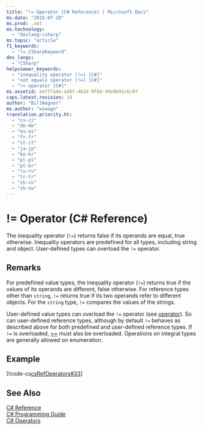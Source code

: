 ```yaml
---
title: "!= Operator (C# Reference) | Microsoft Docs"
ms.date: "2015-07-20"
ms.prod: .net
ms.technology: 
  - "devlang-csharp"
ms.topic: "article"
f1_keywords: 
  - "!=_CSharpKeyword"
dev_langs: 
  - "CSharp"
helpviewer_keywords: 
  - "inequality operator (!=) [C#]"
  - "not equals operator (!=) [C#]"
  - "!= operator [C#]"
ms.assetid: eeff7a4e-ad6f-462d-9f8d-49e9b91c6c97
caps.latest.revision: 14
author: "BillWagner"
ms.author: "wiwagn"
translation.priority.ht: 
  - "cs-cz"
  - "de-de"
  - "es-es"
  - "fr-fr"
  - "it-it"
  - "ja-jp"
  - "ko-kr"
  - "pl-pl"
  - "pt-br"
  - "ru-ru"
  - "tr-tr"
  - "zh-cn"
  - "zh-tw"
---
```

# != Operator (C# Reference)
The inequality operator (`!=`) returns false if its operands are equal, true otherwise. Inequality operators are predefined for all types, including string and object. User-defined types can overload the `!=` operator.  
  
## Remarks  
 For predefined value types, the inequality operator (`!=`) returns true if the values of its operands are different, false otherwise. For reference types other than `string`, `!=` returns true if its two operands refer to different objects. For the `string` type, `!=` compares the values of the strings.  
  
 User-defined value types can overload the `!=` operator (see [operator](../../../csharp/language-reference/keywords/operator.md)). So can user-defined reference types, although by default `!=` behaves as described above for both predefined and user-defined reference types. If `!=` is overloaded, [==](../../../csharp/language-reference/operators/equality-comparison-operator.md) must also be overloaded. Operations on integral types are generally allowed on enumeration.  
  
## Example  
 [!code-cs[csRefOperators#33](../../../csharp/language-reference/operators/codesnippet/CSharp/not-equal-operator_1.cs)]  
  
## See Also  
 [C# Reference](../../../csharp/language-reference/index.md)   
 [C# Programming Guide](../../../csharp/programming-guide/index.md)   
 [C# Operators](../../../csharp/language-reference/operators/index.md)